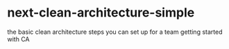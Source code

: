 # next-clean-architecture-simple
the basic clean architecture steps you can set up for a team getting started with CA
